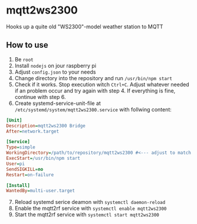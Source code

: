# mqtt2ws2300
Hooks up a quite old "WS2300"-model weather station to MQTT

## How to use
1. Be `root`
1. Install `nodejs` on jour raspberry pi
3. Adjust `config.json` to your needs 
4. Change directory into the repository and run `/usr/bin/npm start`
5. Check if it works. Stop execution witch `Ctrl+C`. Adjust whatever needed if an problem occur and try again with step 4. If everything is fine, continue with step 6.
6. Create systemd-service-unit-file at `/etc/systemd/system/mqtt2ws2300.service` with follwing content:
```ini
[Unit]
Description=mqtt2ws2300 Bridge
After=network.target

[Service]
Type=simple
WorkingDirectory=/path/to/repository/mqtt2ws2300 #<--- adjust to match your environment
ExecStart=/usr/bin/npm start
User=pi
SendSIGKILL=no
Restart=on-failure

[Install]
WantedBy=multi-user.target

```
7. Reload systemd serice deamon with `systemctl daemon-reload`
8. Enable the mqtt2rf service with `systemctl enable mqtt2ws2300`
9. Start the mqtt2rf service with `systemctl start mqtt2ws2300`
